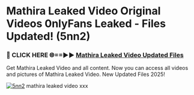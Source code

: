 # Mathira Leaked Video Original Videos 0nlyFans Leaked - Files Updated! (5nn2)

<h3>🔴 CLICK HERE 🌐==►► <a href="https://tinyurl.com/2wckxsce" rel="nofollow">Mathira Leaked Video Updated Files</a></h3>

Get Mathira Leaked Video and all content. Now you can access all videos and pictures of Mathira Leaked Video. New Updated Files 2025!

[![5nn2](https://i.imgur.com/AFduVYN.gif)](https://tinyurl.com/2wckxsce)
mathira leaked video xxx